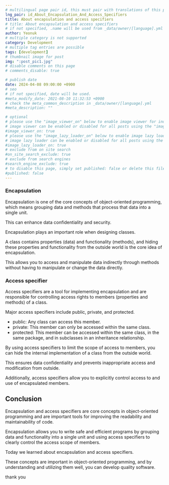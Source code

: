 ```yaml
---
# multilingual page pair id, this must pair with translations of this page. (This name must be unique)
lng_pair: id_About_Encapsulation_And_Access_Specifiers
title: About encapsulation and access specifiers
# title: About encapsulation and access specifiers
# if not specified, .name will be used from _data/owner/[language].yml
author: Yeonuk
# multiple category is not supported
category: Development
# multiple tag entries are possible
tags: [development]
# thumbnail image for post
img: ":post_pic1.jpg"
# disable comments on this page
# comments_disable: true

# publish date
date: 2024-04-08 09:00:00 +0900
# seo
# if not specified, date will be used.
#meta_modify_date: 2021-08-10 11:32:53 +0900
# check the meta_common_description in _data/owner/[language].yml
#meta_description: ""

# optional
# please use the "image_viewer_on" below to enable image viewer for individual pages or posts (_posts/ or [language]/_posts folders).
# image viewer can be enabled or disabled for all posts using the "image_viewer_posts: true" setting in _data/conf/main.yml.
#image_viewer_on: true
# please use the "image_lazy_loader_on" below to enable image lazy loader for individual pages or posts (_posts/ or [language]/_posts folders).
# image lazy loader can be enabled or disabled for all posts using the "image_lazy_loader_posts: true" setting in _data/conf/main.yml.
#image_lazy_loader_on: true
# exclude from on site search
#on_site_search_exclude: true
# exclude from search engines
#search_engine_exclude: true
# to disable this page, simply set published: false or delete this file
#published: false
---
```


<!-- outline-start -->

### Encapsulation

Encapsulation is one of the core concepts of object-oriented programming, which means grouping data and methods that process that data into a single unit.

This can enhance data confidentiality and security.

Encapsulation plays an important role when designing classes.

A class contains properties (data) and functionality (methods), and hiding these properties and functionality from the outside world is the core idea of encapsulation.

This allows you to access and manipulate data indirectly through methods without having to manipulate or change the data directly.

### Access specifier

Access specifiers are a tool for implementing encapsulation and are responsible for controlling access rights to members (properties and methods) of a class.

Major access specifiers include public, private, and protected.

- public: Any class can access this member.
- private: This member can only be accessed within the same class.
- protected: This member can be accessed within the same class, in the same package, and in subclasses in an inheritance relationship.

By using access specifiers to limit the scope of access to members, you can hide the internal implementation of a class from the outside world.

This ensures data confidentiality and prevents inappropriate access and modification from outside.

Additionally, access specifiers allow you to explicitly control access to and use of encapsulated members.

## Conclusion

Encapsulation and access specifiers are core concepts in object-oriented programming and are important tools for improving the readability and maintainability of code.

Encapsulation allows you to write safe and efficient programs by grouping data and functionality into a single unit and using access specifiers to clearly control the access scope of members.

Today we learned about encapsulation and access specifiers.

These concepts are important in object-oriented programming, and by understanding and utilizing them well, you can develop quality software.

thank you
